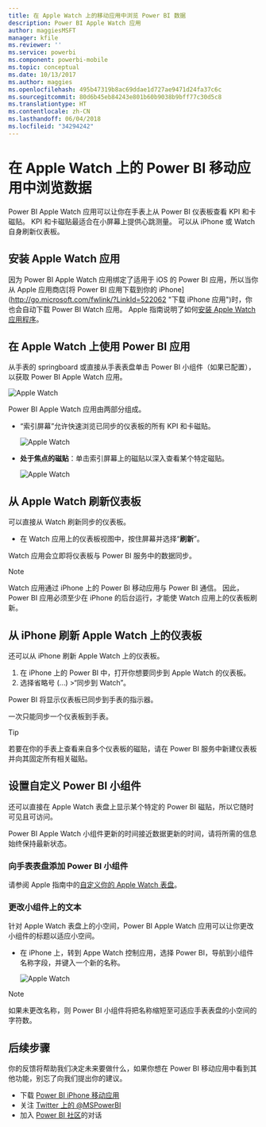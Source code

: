 ```yaml
---
title: 在 Apple Watch 上的移动应用中浏览 Power BI 数据
description: Power BI Apple Watch 应用
author: maggiesMSFT
manager: kfile
ms.reviewer: ''
ms.service: powerbi
ms.component: powerbi-mobile
ms.topic: conceptual
ms.date: 10/13/2017
ms.author: maggies
ms.openlocfilehash: 495b47319b8ac69ddae1d727ae9471d24fa37c6c
ms.sourcegitcommit: 80d6b45eb84243e801b60b9038b9bff77c30d5c8
ms.translationtype: HT
ms.contentlocale: zh-CN
ms.lasthandoff: 06/04/2018
ms.locfileid: "34294242"
---
```

# <a name="explore-your-data-in-the-power-bi-mobile-app-on-your-apple-watch"></a>在 Apple Watch 上的 Power BI 移动应用中浏览数据
Power BI Apple Watch 应用可以让你在手表上从 Power BI 仪表板查看 KPI 和卡磁贴。 KPI 和卡磁贴最适合在小屏幕上提供心跳测量。 可以从 iPhone 或 Watch 自身刷新仪表板。

## <a name="install-the-apple-watch-app"></a>安装 Apple Watch 应用
因为 Power BI Apple Watch 应用绑定了适用于 iOS 的 Power BI 应用，所以当你从 Apple 应用商店[将 Power BI 应用下载到你的 iPhone] (http://go.microsoft.com/fwlink/?LinkId=522062 "下载 iPhone 应用")时，你也会自动下载 Power BI Watch 应用。 Apple 指南说明了如何[安装 Apple Watch 应用程序](https://support.apple.com/en-us/HT204784)。

## <a name="use-the-power-bi-app-on-the-apple-watch"></a>在 Apple Watch 上使用 Power BI 应用
从手表的 springboard 或直接从手表表盘单击 Power BI 小组件（如果已配置），以获取 Power BI Apple Watch 应用。

![Apple Watch](media/mobile-apple-watch/pbi_aplwatch_complicatn240arrow.png)

Power BI Apple Watch 应用由两部分组成。

* “索引屏幕”允许快速浏览已同步的仪表板的所有 KPI 和卡磁贴。
  
  ![Apple Watch](media/mobile-apple-watch/pbi_aplwatch_indexscreen240.png)
* **处于焦点的磁贴**：单击索引屏幕上的磁贴以深入查看某个特定磁贴。
  
  ![Apple Watch](media/mobile-apple-watch/pbi_aplwatch_kpi.png)

## <a name="refresh-a-dashboard-from-your-apple-watch"></a>从 Apple Watch 刷新仪表板
可以直接从 Watch 刷新同步的仪表板。

* 在 Watch 应用上的仪表板视图中，按住屏幕并选择“**刷新**”。

Watch 应用会立即将仪表板与 Power BI 服务中的数据同步。

> [!NOTE]
> Watch 应用通过 iPhone 上的 Power BI 移动应用与 Power BI 通信。 因此，Power BI 应用必须至少在 iPhone 的后台运行，才能使 Watch 应用上的仪表板刷新。
> 
> 

## <a name="refresh-a-dashboard-on-your-apple-watch-from-your-iphone"></a>从 iPhone 刷新 Apple Watch 上的仪表板
还可以从 iPhone 刷新 Apple Watch 上的仪表板。

1. 在 iPhone 上的 Power BI 中，打开你想要同步到 Apple Watch 的仪表板。 
2. 选择省略号 (...) >“同步到 Watch”。

Power BI 将显示仪表板已同步到手表的指示器。

一次只能同步一个仪表板到手表。

> [!TIP]
> 若要在你的手表上查看来自多个仪表板的磁贴，请在 Power BI 服务中新建仪表板并向其固定所有相关磁贴。
> 
> 

## <a name="set-a-custom-power-bi-widget"></a>设置自定义 Power BI 小组件
还可以直接在 Apple Watch 表盘上显示某个特定的 Power BI 磁贴，所以它随时可见且可访问。

Power BI Apple Watch 小组件更新的时间接近数据更新的时间，请将所需的信息始终保持最新状态。

### <a name="add-a-power-bi-widget-to-your-watch-face"></a>向手表表盘添加 Power BI 小组件
请参阅 Apple 指南中的[自定义你的 Apple Watch 表盘](https://support.apple.com/en-us/HT205536)。

### <a name="change-the-text-on-the-widget"></a>更改小组件上的文本
针对 Apple Watch 表盘上的小空间，Power BI Apple Watch 应用可以让你更改小组件的标题以适应小空间。

* 在 iPhone 上，转到 Appe Watch 控制应用，选择 Power BI，导航到小组件名称字段，并键入一个新的名称。
  
  ![Apple Watch](media/mobile-apple-watch/pbi_aplwatch_oniphone.png)

> [!NOTE]
> 如果未更改名称，则 Power BI 小组件将把名称缩短至可适应手表表盘的小空间的字符数。 
> 
> 

## <a name="next-steps"></a>后续步骤
你的反馈将帮助我们决定未来要做什么，如果你想在 Power BI 移动应用中看到其他功能，别忘了向我们提出你的建议。 

* 下载 [Power BI iPhone 移动应用](http://go.microsoft.com/fwlink/?LinkId=522062)
* 关注 [Twitter 上的 @MSPowerBI](https://twitter.com/MSPowerBI)
* 加入 [Power BI 社区](http://community.powerbi.com/)的对话

